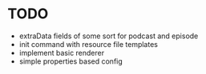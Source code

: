 # TODO

* extraData fields of some sort for podcast and episode
* init command with resource file templates
* implement basic renderer
* simple properties based config

